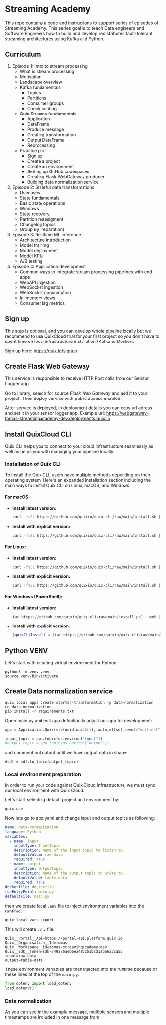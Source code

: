 # Streaming Academy
This repo contains a code and instructions to support series of episodes of Streaming Academy. This series goal is to teach Data engineers and Software Engineers how to build and develop redistributed fault-tolerant streaming architectures using Kafka and Python. 

## Curriculum
1. Episode 1: Intro to stream processing
   - What is stream processing
   - Motivation
   - Landscape overview
   - Kafka fundamentals
     - Topics
     - Partitions
     - Consumer groups
     - Checkpointing
   - Quix Streams fundamentals
     - Application
     - DataFrame
     - Produce message
     - Creating transformation
     - Output DataFrame
     - Reprocessing
   - Practice part
     - Sign up
     - Create a project
     - Create an environment
     - Setting up GitHub codespaces
     - Creating Flask WebGateway producer
     - Building data normalization service
2. Episode 2: Stateful data transformations
   - Usecases
   - State fundamentals
   - Basic state operations
   - Windows
   - State recovery
   - Partition reaasigment
   - Changelog topics
   - Group By (repartition)
3. Episode 3: Realtime ML inference
   - Architecture introduction
   - Model training
   - Model deployment
   - Model KPIs
   - A/B testing
4. Episode 4: Application development
   - Common ways to integrate stream processing pipelines with end apps
   - WebAPI ingestion
   - WebSocket ingestion
   - WebSocket consumption
   - In-memory views
   - Consumer lag metrics



## Sign up
This step is optional, and you can develop whole pipeline locally but we recommend to use QuixCloud trial for your first project so you don't have to spent time on local infrastructure installation (Kafka or Docker).

Sign up here: https://quix.io/signup

## Create Flask Web Gateway
This service is responsible to receive HTTP Post calls from our Sensor Logger app. 

Go to library, search for source *Flask Web Gateway* and add it to your project. Then deploy service with public access enabled.

After service is deployed, in deployment details you can copy url adress and set it in your sensor logger app. Example url: https://webgateway-tomas-streamingacademy-dev.deployments.quix.io


## Install QuixCloud CLI
Quix CLI helps you to connect to your cloud infrastructure seamlessly as well as helps you with managing your pipeline locally. 

### Installation of Quix CLI

To install the Quix CLI, users have multiple methods depending on their operating system. Here's an expanded installation section including the main ways to install Quix CLI on Linux, macOS, and Windows.

#### For macOS:

- **Install latest version:**

  ```bash
  curl -fsSL https://github.com/quixio/quix-cli/raw/main/install.sh | sudo bash
  ```
  
- **Install with explicit version:**

  ```bash
  curl -fsSL https://github.com/quixio/quix-cli/raw/main/install.sh | sudo bash -s -- -v={version}
  ```

#### For Linux:

- **Install latest version:**

    ```bash
    curl -fsSL https://github.com/quixio/quix-cli/raw/main/install.sh | sudo bash
    ```
    
- **Install with explicit version:**

    ```bash
    curl -fsSL https://github.com/quixio/quix-cli/raw/main/install.sh | sudo bash -s -- -v={version}
    ```

#### For Windows (PowerShell):

- **Install latest version:**

  ```powershell
  iwr https://github.com/quixio/quix-cli/raw/main/install.ps1 -useb | iex
  ```
  
- **Install with explicit version:**

  ```powershell
  $quixCliInstall = (iwr https://github.com/quixio/quix-cli/raw/main/install.ps1 -useb).Content; $version="{version}"; iex "$quixCliInstall"
  ```


## Python VENV
Let's start with creating virtual environment for Python

```
python3 -m venv venv
source venv/bin/activate
```

## Create Data normalization service

```
quix local apps create starter-transformation -p data-normalization
cd data-normalization
pip install -r requirements.txt
```

Open main.py and edit app definition to adjust our app for development:

```python
app = Application.Quix(str(uuid.uuid4()), auto_offset_reset="earliest", use_changelog_topics=False)

input_topic = app.topic(os.environ["input"])
#output_topic = app.topic(os.environ["output"])
```

and comment out output until we have output data in shape:

```
#sdf = sdf.to_topic(output_topic)
```

### Local environment preparation
In order to run your code against Quix Cloud infrastructure, we must sync our local environment with Quix Cloud.

Let's start selecting default project and environment by:

```
quix use
```
Now lets go to app.yaml and change input and output topics as following:

```yaml
name: data-normalization
language: Python
variables:
  - name: input
    inputType: InputTopic
    description: Name of the input topic to listen to.
    defaultValue: raw-data
    required: true
  - name: output
    inputType: OutputTopic
    description: Name of the output topic to write to.
    defaultValue: table-data
    required: true
dockerfile: dockerfile
runEntryPoint: main.py
defaultFile: main.py
```

then we create local `.env` file to inject environment variables into the runtime:
```
quix local vars export
```

This will create `.env` file:
```
Quix__Portal__Api=https://portal-api.platform.quix.io
Quix__Organisation__Id=tomas
Quix__Workspace__Id=tomas-streamingacademy-dev
Quix__Sdk__Token=sdk-749a76aeb6ea48d2b1b2d1abb6a3ca55
input=raw-data
output=table-data
```

These environment variables are then injected into the runtime because of these lines at the top of the `main.py`:
```python
from dotenv import load_dotenv
load_dotenv()
```

### Data normalization
As you can see in the example message, multiple sensors and multiple timestamps are included in one message from 


